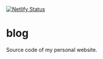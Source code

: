 [![Netlify Status](https://api.netlify.com/api/v1/badges/b7cadc8a-76d9-4a23-8f75-fb080436f27b/deploy-status)](https://app.netlify.com/sites/oyekunleblog/deploys)

# blog

Source code of my personal website.
